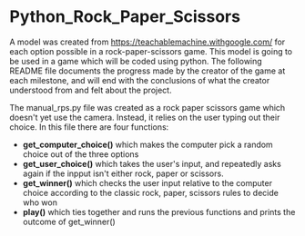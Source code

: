 # Python_Rock_Paper_Scissors

A model was created from https://teachablemachine.withgoogle.com/ for each option possible in a rock-paper-scissors game. This model is going to be used in a game which will be coded using python. The following README file documents the progress made by the creator of the game at each milestone, and will end with the conclusions of what the creator understood from and felt about the project.

The manual_rps.py file was created as a rock paper scissors game which doesn't yet use the camera. Instead, it relies on the user typing out their choice. In this file there are four functions:
  - **get_computer_choice()** which makes the computer pick a random choice out of the three options
  - **get_user_choice()** which takes the user's input, and repeatedly asks again if the inpput isn't either rock, paper or scissors.
  - **get_winner()** which checks the user input relative to the computer choice according to the classic rock, paper, scissors rules to decide who won
  - **play()** which ties together and runs the previous functions and prints the outcome of get_winner()

